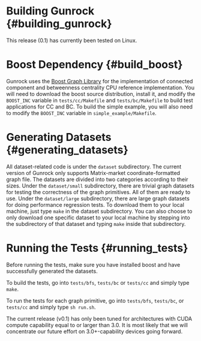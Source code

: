 Building Gunrock              {#building_gunrock}
==============

This release (0.1) has currently been tested on Linux.

Boost Dependency           {#build_boost}
=================

Gunrock uses the
[Boost Graph Library](http://www.boost.org/doc/libs/1_53_0/libs/graph/doc/index.html)
for the implementation of connected component and betweenness
centrality CPU reference implementation. You will need to download the
boost source distribution, install it, and modify the `BOOST_INC`
variable in `tests/cc/Makefile` and `tests/bc/Makefile` to build test
applications for CC and BC. To build the simple example, you will also
need to modify the `BOOST_INC` variable in `simple_example/Makefile`.

Generating Datasets           {#generating_datasets}
===================

All dataset-related code is under the `dataset` subdirectory. The
current version of Gunrock only supports Matrix-market
coordinate-formatted graph file. The datasets are divided into two
categories according to their sizes. Under the `dataset/small`
subdirectory, there are trivial graph datasets for testing the
correctness of the graph primitives. All of them are ready to use.
Under the `dataset/large` subdirectory, there are large graph datasets
for doing performance regression tests. To download them to your local
machine, just type `make` in the dataset subdirectory. You can also
choose to only download one specific dataset to your local machine by
stepping into the subdirectory of that dataset and typing `make`
inside that subdirectory.

Running the Tests           {#running_tests}
=================

Before running the tests, make sure you have installed boost and have
successfully generated the datasets.

To build the tests, go into `tests/bfs`, `tests/bc` or `tests/cc` and simply
type `make`.

To run the tests for each graph primitive, go into `tests/bfs`, `tests/bc`,
or `tests/cc` and simply type `sh run.sh`.

The current release (v0.1) has only been tuned for architectures with
CUDA compute capability equal to or larger than 3.0. It is most likely
that we will concentrate our future effort on 3.0+-capability devices
going forward.
